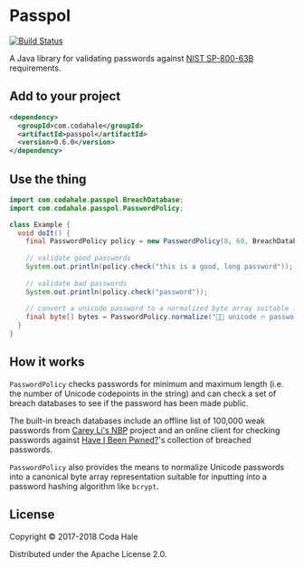 # Passpol

[![Build Status](https://secure.travis-ci.org/codahale/passpol.svg)](http://travis-ci.org/codahale/passpol)

A Java library for validating passwords against [NIST SP-800-63B](https://pages.nist.gov/800-63-3/)
requirements.

## Add to your project

```xml
<dependency>
  <groupId>com.codahale</groupId>
  <artifactId>passpol</artifactId>
  <version>0.6.0</version>
</dependency>
```

## Use the thing

```java
import com.codahale.passpol.BreachDatabase;
import com.codahale.passpol.PasswordPolicy;

class Example {
  void doIt() {
    final PasswordPolicy policy = new PasswordPolicy(8, 60, BreachDatabase.haveIBeenPwned());
    
    // validate good passwords
    System.out.println(policy.check("this is a good, long password")); 
    
    // validate bad passwords
    System.out.println(policy.check("password"));
    
    // convert a unicode password to a normalized byte array suitable for hashing
    final byte[] bytes = PasswordPolicy.normalize("✊🏻 unicode 🔥 password");
  } 
}
```

## How it works

`PasswordPolicy` checks passwords for minimum and maximum length (i.e. the number of Unicode
codepoints in the string) and can check a set of breach databases to see if the password has been
made public.

The built-in breach databases include an offline list of 100,000 weak passwords from [Carey Li's
NBP](https://cry.github.io/nbp/) project and an online client for checking passwords against [Have I
Been Pwned?](https://haveibeenpwned.com)'s collection of breached passwords.

`PasswordPolicy` also provides the means to normalize Unicode passwords into a canonical byte array
representation suitable for inputting into a password hashing algorithm like `bcrypt`.

## License

Copyright © 2017-2018 Coda Hale

Distributed under the Apache License 2.0.

